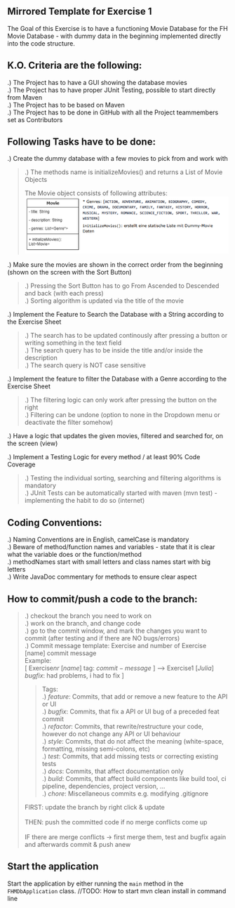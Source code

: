 ## Mirrored Template for Exercise 1
The Goal of this Exercise is to have a functioning Movie Database for the FH Movie Database - with dummy data in the beginning implemented directly into the code structure.
## K.O. Criteria are the following:
  .) The Project has to have a GUI showing the database movies</br>
  .) The Project has to have proper JUnit Testing, possible to start directly from Maven</br>
  .) The Project has to be based on Maven</br>
  .) The Project has to be done in GitHub with all the Project teammembers set as Contributors</br>

## Following Tasks have to be done:
  .) Create the dummy database with a few movies to pick from and work with</br>
   >   .) The methods name is initializeMovies() and returns a List of Movie Objects
> 
> The Movie object consists of following attributes:
> ![img.png](movieObject.png)
      
  .) Make sure the movies are shown in the correct order from the beginning (shown on the screen with the Sort Button)
   >   .) Pressing the Sort Button has to go From Ascended to Descended and back (with each press)</br>
   >   .) Sorting algorithm is updated via the title of the movie
      
  .) Implement the Feature to Search the Database with a String according to the Exercise Sheet
  >  .) The search has to be updated continously after pressing a button or writing something in the text field</br>
  >  .) The search query has to be inside the title and/or inside the description</br>
  >  .) The search query is NOT case sensitive
      
  .) Implement the feature to filter the Database with a Genre according to the Exercise Sheet
   >   .) The filtering logic can only work after pressing the button on the right</br>
   >   .) Filtering can be undone (option to none in the Dropdown menu or deactivate the filter somehow)
      
  .) Have a logic that updates the given movies, filtered and searched for, on the screen (view)

  .) Implement a Testing Logic for every method / at least 90% Code Coverage
  >    .) Testing the individual sorting, searching and filtering algorithms is mandatory</br>
  >    .) JUnit Tests can be automatically started with maven (mvn test) - implementing the habit to do so (internet)

## Coding Conventions:
  .) Naming Conventions are in English, camelCase is mandatory</br>
  .) Beware of method/function names and variables - state that it is clear what the variable does or the function/method</br>
  .) methodNames start with small letters and class names start with big letters</br>
  .) Write JavaDoc commentary for methods to ensure clear aspect

## How to commit/push a code to the branch:
  > .) checkout the branch you need to work on</br>
> .) work on the branch, and change code</br>
  > .) go to the commit window, and mark the changes you want to commit (after testing and if there are NO bugs/errors)</br>
  > .) Commit message template:  Exercise and number of Exercise [name] commit message</br>
  > Example: </br>
  > [ Exercise$nr$ [$name$] tag: $commit-message$ ] --> Exercise$1$ [$Julia$]  $bugfix$: had problems, i had to fix ]</br>
  >> Tags: </br>
  > .) $feature$: Commits, that add or remove a new feature to the API or UI</br>
    .) $bugfix$: Commits, that fix a API or UI bug of a preceded feat commit</br>
    .) $refactor$: Commits, that rewrite/restructure your code, however do not change any API or UI behaviour</br>
    .) $style$: Commits, that do not affect the meaning (white-space, formatting, missing semi-colons, etc)</br>
    .) $test$: Commits, that add missing tests or correcting existing tests</br>
    .) $docs$: Commits, that affect documentation only</br>
    .) $build$: Commits, that affect build components like build tool, ci pipeline, dependencies, project version, ...</br>
    .) $chore$: Miscellaneous commits e.g. modifying .gitignore</br>
> 
  > FIRST: update the branch by right click & update</br></br>
  > THEN: push the committed code if no merge conflicts come up</br></br>
  > IF there are merge conflicts -> first merge them, test and bugfix again and afterwards commit & push anew
      

## Start the application
Start the application by either running the `main` method in the `FHMDbApplication` class.
//TODO: How to start mvn clean install in command line
